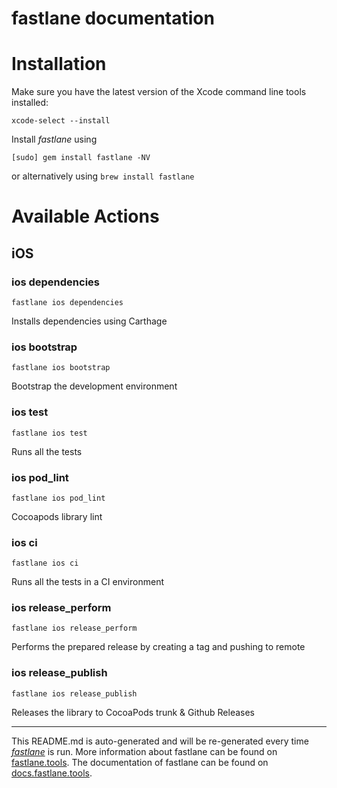 fastlane documentation
================
# Installation

Make sure you have the latest version of the Xcode command line tools installed:

```
xcode-select --install
```

Install _fastlane_ using
```
[sudo] gem install fastlane -NV
```
or alternatively using `brew install fastlane`

# Available Actions
## iOS
### ios dependencies
```
fastlane ios dependencies
```
Installs dependencies using Carthage
### ios bootstrap
```
fastlane ios bootstrap
```
Bootstrap the development environment
### ios test
```
fastlane ios test
```
Runs all the tests
### ios pod_lint
```
fastlane ios pod_lint
```
Cocoapods library lint
### ios ci
```
fastlane ios ci
```
Runs all the tests in a CI environment
### ios release_perform
```
fastlane ios release_perform
```
Performs the prepared release by creating a tag and pushing to remote
### ios release_publish
```
fastlane ios release_publish
```
Releases the library to CocoaPods trunk & Github Releases

----

This README.md is auto-generated and will be re-generated every time [_fastlane_](https://fastlane.tools) is run.
More information about fastlane can be found on [fastlane.tools](https://fastlane.tools).
The documentation of fastlane can be found on [docs.fastlane.tools](https://docs.fastlane.tools).
